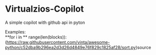 # Virtualzios-Copilot
A simple copilot with github api in pyton

Examples:<br>
**for i in ** range(len(blocks)): (https://raw.githubusercontent.com/vinta/awesome-python/c52dba9b296ea2d3d26d4849e76f829c1825af28/sort.py)source
